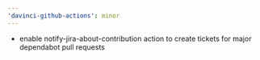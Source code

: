 ```yaml
---
'davinci-github-actions': minor
---
```


- enable notify-jira-about-contribution action to create tickets for major dependabot pull requests
